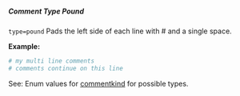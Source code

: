 ##### Comment Type Pound

`type=pound` Pads the left side of each line with # and a single space.

**Example:**  

```ini
# my multi line comments
# comments continue on this line
```

See: Enum values for [commentkind](/grunt-build-include/enums/enums.commentkind.html) for possible types.  